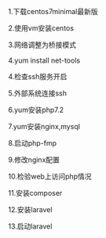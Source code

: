 1.下载centos7minimal最新版

2.使用vm安装centos

3.网络调整为桥接模式

4.yum install net-tools

4.检查ssh服务开启

5.外部系统连接ssh

6.yum安装php7.2

7.yum安装nginx,mysql

8.启动php-fmp

9.修改nginx配置

10.检验web上访问php情况

11.安装composer

12.安装laravel

13.启动laravel
